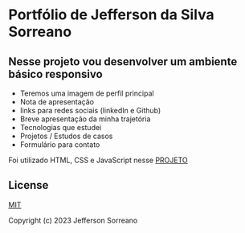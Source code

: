 # Portfólio de Jefferson da Silva Sorreano

## Nesse projeto vou desenvolver um ambiente básico responsivo

 - Teremos uma imagem de perfil principal
 - Nota de apresentação 
 - links para redes sociais (linkedIn e Github)
 - Breve apresentação da minha trajetória
 - Tecnologias que estudei
 - Projetos / Estudos de casos
 - Formulário para contato

 Foi utilizado HTML, CSS e JavaScript nesse
[PROJETO](index.html)

## License

[MIT](https://choosealicense.com/licenses/mit/)

Copyright (c) 2023 Jefferson Sorreano